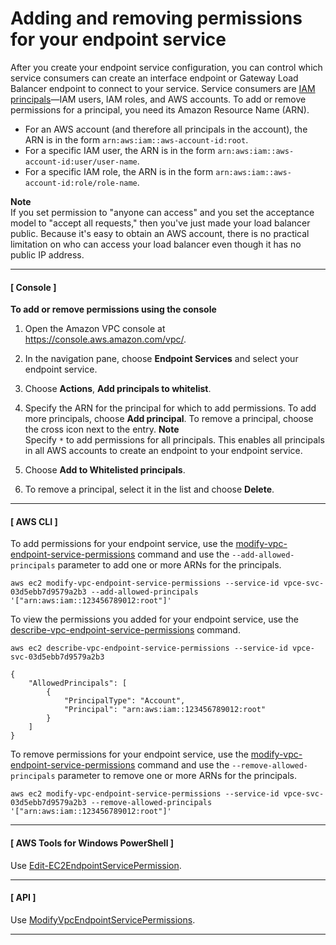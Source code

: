 # Adding and removing permissions for your endpoint service<a name="add-endpoint-service-permissions"></a>

After you create your endpoint service configuration, you can control which service consumers can create an interface endpoint or Gateway Load Balancer endpoint to connect to your service\. Service consumers are [IAM principals](https://docs.aws.amazon.com/IAM/latest/UserGuide/reference_policies_elements_principal.html)—IAM users, IAM roles, and AWS accounts\. To add or remove permissions for a principal, you need its Amazon Resource Name \(ARN\)\.
+ For an AWS account \(and therefore all principals in the account\), the ARN is in the form `arn:aws:iam::aws-account-id:root`\.
+ For a specific IAM user, the ARN is in the form `arn:aws:iam::aws-account-id:user/user-name`\.
+ For a specific IAM role, the ARN is in the form `arn:aws:iam::aws-account-id:role/role-name`\.

**Note**  
If you set permission to "anyone can access" and you set the acceptance model to "accept all requests," then you've just made your load balancer public\. Because it's easy to obtain an AWS account, there is no practical limitation on who can access your load balancer even though it has no public IP address\.

------
#### [ Console ]

**To add or remove permissions using the console**

1. Open the Amazon VPC console at [https://console\.aws\.amazon\.com/vpc/](https://console.aws.amazon.com/vpc/home)\.

1. In the navigation pane, choose **Endpoint Services** and select your endpoint service\.

1. Choose **Actions**, **Add principals to whitelist**\.

1. Specify the ARN for the principal for which to add permissions\. To add more principals, choose **Add principal**\. To remove a principal, choose the cross icon next to the entry\.
**Note**  
Specify `*` to add permissions for all principals\. This enables all principals in all AWS accounts to create an endpoint to your endpoint service\.

1. Choose **Add to Whitelisted principals**\.

1. To remove a principal, select it in the list and choose **Delete**\.

------
#### [ AWS CLI ]

To add permissions for your endpoint service, use the [modify\-vpc\-endpoint\-service\-permissions](https://docs.aws.amazon.com/cli/latest/reference/ec2/modify-vpc-endpoint-service-permissions.html) command and use the `--add-allowed-principals` parameter to add one or more ARNs for the principals\.

```
aws ec2 modify-vpc-endpoint-service-permissions --service-id vpce-svc-03d5ebb7d9579a2b3 --add-allowed-principals '["arn:aws:iam::123456789012:root"]'
```

To view the permissions you added for your endpoint service, use the [describe\-vpc\-endpoint\-service\-permissions](https://docs.aws.amazon.com/cli/latest/reference/ec2/describe-vpc-endpoint-service-permissions.html) command\.

```
aws ec2 describe-vpc-endpoint-service-permissions --service-id vpce-svc-03d5ebb7d9579a2b3
```

```
{
    "AllowedPrincipals": [
        {
            "PrincipalType": "Account", 
            "Principal": "arn:aws:iam::123456789012:root"
        }
    ]
}
```

To remove permissions for your endpoint service, use the [modify\-vpc\-endpoint\-service\-permissions](https://docs.aws.amazon.com/cli/latest/reference/ec2/modify-vpc-endpoint-service-permissions.html) command and use the `--remove-allowed-principals` parameter to remove one or more ARNs for the principals\.

```
aws ec2 modify-vpc-endpoint-service-permissions --service-id vpce-svc-03d5ebb7d9579a2b3 --remove-allowed-principals '["arn:aws:iam::123456789012:root"]'
```

------
#### [  AWS Tools for Windows PowerShell ]

Use [Edit\-EC2EndpointServicePermission](https://docs.aws.amazon.com/powershell/latest/reference/items/Edit-EC2EndpointServicePermission.html)\.

------
#### [ API ]

Use [ModifyVpcEndpointServicePermissions](https://docs.aws.amazon.com/AWSEC2/latest/APIReference/ApiReference-query-ModifyVpcEndpointServicePermissions.html)\.

------
